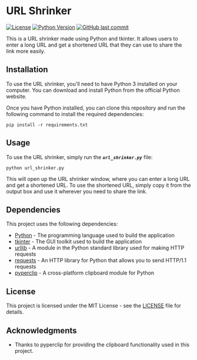 
# URL Shrinker
[![License](https://img.shields.io/badge/License-MIT-blue.svg)](https://opensource.org/licenses/MIT)
[![Python Version](https://img.shields.io/badge/Python-3.7%20%7C%203.8%20%7C%203.9-blue)](https://www.python.org/downloads/)
[![GitHub last commit](https://img.shields.io/github/last-commit/rovindu-thamditha/url-shrinker)](https://github.com/yourusername/your-repo-name/commits/main)

This is a URL shrinker made using Python and tkinter. It allows users to enter a long URL and get a shortened URL that they can use to share the link more easily.

## Installation
To use the URL shrinker, you'll need to have Python 3 installed on your computer. You can download and install Python from the official Python website.

Once you have Python installed, you can clone this repository and run the following command to install the required dependencies:
```
pip install -r requirements.txt
```

## Usage
To use the URL shrinker, simply run the __*`url_shrinker.py`*__ file:
```
python url_shrinker.py
```

This will open up the URL shrinker window, where you can enter a long URL and get a shortened URL. To use the shortened URL, simply copy it from the output box and use it wherever you need to share the link.

## Dependencies
This project uses the following dependencies:

- [Python](https://www.python.org/) - The programming language used to build the application
- [tkinter](https://docs.python.org/3/library/tkinter.html) - The GUI toolkit used to build the application
- [urllib](https://docs.python.org/3/library/urllib.html) - A module in the Python standard library used for making HTTP requests
- [requests](https://docs.python-requests.org/en/latest/) - An HTTP library for Python that allows you to send HTTP/1.1 requests
- [pyperclip](https://github.com/asweigart/pyperclip) - A cross-platform clipboard module for Python

## License
This project is licensed under the MIT License - see the [LICENSE](https://github.com/Rovindu-Thamuditha/url-shrinker/blob/main/LICENSE) file for details.

## Acknowledgments
- Thanks to pyperclip for providing the clipboard functionality used in this project.
